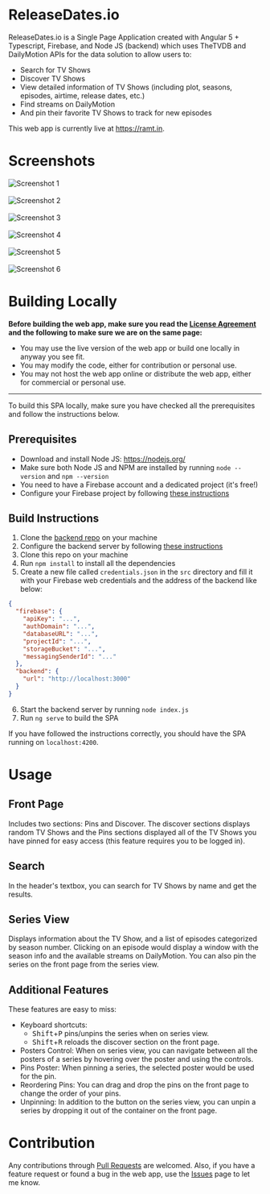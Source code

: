 # ReleaseDates.io

ReleaseDates.io is a Single Page Application created with Angular 5 + Typescript, Firebase, and Node JS (backend) which uses TheTVDB and DailyMotion APIs for the data solution to allow users to:

  - Search for TV Shows
  - Discover TV Shows
  - View detailed information of TV Shows (including plot, seasons, episodes, airtime, release dates, etc.)
  - Find streams on DailyMotion
  - And pin their favorite TV Shows to track for new episodes

This web app is currently live at <https://ramt.in>.

# Screenshots

![Screenshot 1](./screenshots/1.jpg)<br><br>
![Screenshot 2](./screenshots/2.jpg)<br><br>
![Screenshot 3](./screenshots/3.jpg)<br><br>
![Screenshot 4](./screenshots/4.jpg)<br><br>
![Screenshot 5](./screenshots/5.jpg)<br><br>
![Screenshot 6](./screenshots/6.jpg)

# Building Locally

**Before building the web app, make sure you read the [License Agreement](./LICENSE) and the following to make sure we are on the same page:**
  - You may use the live version of the web app or build one locally in anyway you see fit.
  - You may modify the code, either for contribution or personal use.
  - You may not host the web app online or distribute the web app, either for commercial or personal use.
---
To build this SPA locally, make sure you have checked all the prerequisites and follow the instructions below.

## Prerequisites

  - Download and install Node JS: <https://nodejs.org/>
  - Make sure both Node JS and NPM are installed by running `node --version` and `npm --version`
  - You need to have a Firebase account and a dedicated project (it's free!)
  - Configure your Firebase project by following [these instructions](docs/firebase-setup.md)

## Build Instructions

  1. Clone the [backend repo](https://github.com/ramtinsoltani/releasedates-backend-public) on your machine
  2. Configure the backend server by following [these instructions](docs/backend-setup.md)
  3. Clone this repo on your machine
  4. Run `npm install` to install all the dependencies
  5. Create a new file called `credentials.json` in the `src` directory and fill it with your Firebase web credentials and the address of the backend like below:
  ```json
  {
    "firebase": {
      "apiKey": "...",
      "authDomain": "...",
      "databaseURL": "...",
      "projectId": "...",
      "storageBucket": "...",
      "messagingSenderId": "..."
    },
    "backend": {
      "url": "http://localhost:3000"
    }
  }
  ```
  6. Start the backend server by running `node index.js`
  7. Run `ng serve` to build the SPA

If you have followed the instructions correctly, you should have the SPA running on `localhost:4200`.

# Usage

## Front Page

Includes two sections: Pins and Discover. The discover sections displays random TV Shows and the Pins sections displayed all of the TV Shows you have pinned for easy access (this feature requires you to be logged in).

## Search

In the header's textbox, you can search for TV Shows by name and get the results.

## Series View

Displays information about the TV Show, and a list of episodes categorized by season number. Clicking on an episode would display a window with the season info and the available streams on DailyMotion. You can also pin the series on the front page from the series view.

## Additional Features

These features are easy to miss:

  - Keyboard shortcuts:
    - <kbd>Shift</kbd>+<kbd>P</kbd> pins/unpins the series when on series view.
    - <kbd>Shift</kbd>+<kbd>R</kbd> reloads the discover section on the front page.
  - Posters Control: When on series view, you can navigate between all the posters of a series by hovering over the poster and using the controls.
  - Pins Poster: When pinning a series, the selected poster would be used for the pin.
  - Reordering Pins: You can drag and drop the pins on the front page to change the order of your pins.
  - Unpinning: In addition to the button on the series view, you can unpin a series by dropping it out of the container on the front page.

# Contribution

Any contributions through [Pull Requests](https://github.com/ramtinsoltani/releasedates.io/pulls) are welcomed. Also, if you have a feature request or found a bug in the web app, use the [Issues](https://github.com/ramtinsoltani/releasedates.io/issues) page to let me know.
